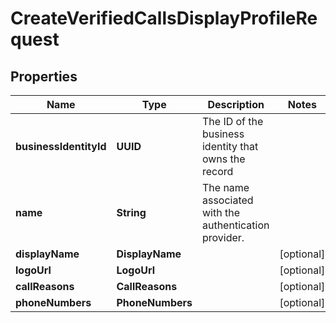

# CreateVerifiedCallsDisplayProfileRequest


## Properties

Name | Type | Description | Notes
------------ | ------------- | ------------- | -------------
**businessIdentityId** | **UUID** | The ID of the business identity that owns the record | 
**name** | **String** | The name associated with the authentication provider. | 
**displayName** | **DisplayName** |  |  [optional]
**logoUrl** | **LogoUrl** |  |  [optional]
**callReasons** | **CallReasons** |  |  [optional]
**phoneNumbers** | **PhoneNumbers** |  |  [optional]



